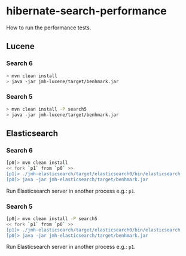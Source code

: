 # hibernate-search-performance

How to run the performance tests.

## Lucene

### Search 6

``` bash
> mvn clean install
> java -jar jmh-lucene/target/benhmark.jar
```

### Search 5

``` bash
> mvn clean install -P search5
> java -jar jmh-lucene/target/benhmark.jar
```

## Elasticsearch

### Search 6

``` bash
[p0]> mvn clean install
<< fork `p1` from `p0` >>
[p1]> ./jmh-elasticsearch/target/elasticsearch0/bin/elasticsearch
[p0]> java -jar jmh-elasticsearch/target/benhmark.jar
```

Run Elasticsearch server in another process e.g.: `p1`.

### Search 5

``` bash
[p0]> mvn clean install -P search5
<< fork `p1` from `p0` >>
[p1]> ./jmh-elasticsearch/target/elasticsearch0/bin/elasticsearch
[p0]> java -jar jmh-elasticsearch/target/benhmark.jar
```

Run Elasticsearch server in another process e.g.: `p1`.